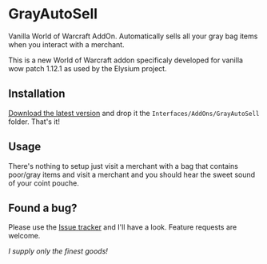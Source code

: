 # GrayAutoSell

Vanilla World of Warcraft AddOn. Automatically sells all your gray bag items when you interact with a merchant. 

This is a new World of Warcraft addon specificaly developed for vanilla wow patch 1.12.1 as used by the Elysium project.

## Installation 
[Download the latest version](https://github.com/ttcremers/GrayAutoSell/releases/latest) and drop it the `Interfaces/AddOns/GrayAutoSell` folder. That's it!

## Usage
There's nothing to setup just visit a merchant with a bag that contains poor/gray items and visit a merchant and you should hear the sweet sound of your coint pouche.

## Found a bug?
Please use the [Issue tracker](https://github.com/ttcremers/GrayAutoSell/issues) and I'll have a look. Feature requests are welcome. 

*I supply only the finest goods!*

